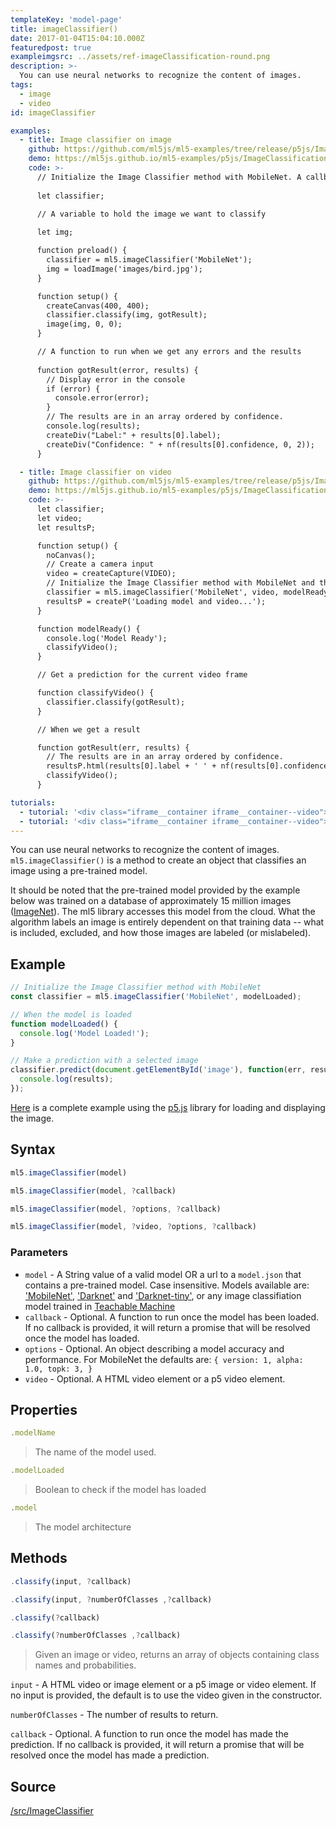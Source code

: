 ```yaml
---
templateKey: 'model-page'
title: imageClassifier()
date: 2017-01-04T15:04:10.000Z
featuredpost: true
exampleimgsrc: ../assets/ref-imageClassification-round.png
description: >-
  You can use neural networks to recognize the content of images.
tags:
  - image
  - video
id: imageClassifier

examples:
  - title: Image classifier on image
    github: https://github.com/ml5js/ml5-examples/tree/release/p5js/ImageClassification/ImageClassification
    demo: https://ml5js.github.io/ml5-examples/p5js/ImageClassification/ImageClassification
    code: >-
      // Initialize the Image Classifier method with MobileNet. A callback needs to be passed.
      
      let classifier;

      // A variable to hold the image we want to classify
      
      let img;

      function preload() {
        classifier = ml5.imageClassifier('MobileNet');
        img = loadImage('images/bird.jpg');
      }

      function setup() {
        createCanvas(400, 400);
        classifier.classify(img, gotResult);
        image(img, 0, 0);
      }

      // A function to run when we get any errors and the results
      
      function gotResult(error, results) {
        // Display error in the console
        if (error) {
          console.error(error);
        }
        // The results are in an array ordered by confidence.
        console.log(results);
        createDiv("Label:" + results[0].label);
        createDiv("Confidence: " + nf(results[0].confidence, 0, 2));
      }

  - title: Image classifier on video
    github: https://github.com/ml5js/ml5-examples/tree/release/p5js/ImageClassification/ImageClassification_Video
    demo: https://ml5js.github.io/ml5-examples/p5js/ImageClassification/ImageClassification_Video
    code: >-
      let classifier;
      let video;
      let resultsP;

      function setup() {
        noCanvas();
        // Create a camera input
        video = createCapture(VIDEO);
        // Initialize the Image Classifier method with MobileNet and the video as the second argument
        classifier = ml5.imageClassifier('MobileNet', video, modelReady);
        resultsP = createP('Loading model and video...');
      }

      function modelReady() {
        console.log('Model Ready');
        classifyVideo();
      }

      // Get a prediction for the current video frame

      function classifyVideo() {
        classifier.classify(gotResult);
      }

      // When we get a result

      function gotResult(err, results) {
        // The results are in an array ordered by confidence.
        resultsP.html(results[0].label + ' ' + nf(results[0].confidence, 0, 2));
        classifyVideo();
      }

tutorials:
  - tutorial: '<div class="iframe__container iframe__container--video"><iframe src="https://www.youtube.com/embed/yNkAuWz5lnY" frameborder="0" allow="accelerometer; autoplay; encrypted-media; gyroscope; picture-in-picture" allowfullscreen></iframe></div>'
  - tutorial: '<div class="iframe__container iframe__container--video"><iframe src="https://www.youtube.com/embed/D9BoBSkLvFo" frameborder="0" allow="accelerometer; autoplay; encrypted-media; gyroscope; picture-in-picture" allowfullscreen></iframe></div>'
---
```


You can use neural networks to recognize the content of images. `ml5.imageClassifier()` is a method to create an object that classifies an image using a pre-trained model.

It should be noted that the pre-trained model provided by the example below was trained on a database of approximately 15 million images ([ImageNet](http://www.image-net.org/)). The ml5 library accesses
this model from the cloud. What the algorithm labels an image is entirely dependent on that training data -- what is included, excluded, and how those images are labeled (or mislabeled).

## Example

```javascript
// Initialize the Image Classifier method with MobileNet
const classifier = ml5.imageClassifier('MobileNet', modelLoaded);

// When the model is loaded
function modelLoaded() {
  console.log('Model Loaded!');
}

// Make a prediction with a selected image
classifier.predict(document.getElementById('image'), function(err, results) {
  console.log(results);
});
```

[Here](https://github.com/ml5js/ml5-examples/blob/master/p5js/ImageClassification/ImageClassification/sketch.js) is a complete example using the [p5.js](https://p5js.org/) library for loading and displaying the image.

## Syntax
  ```javascript
  ml5.imageClassifier(model)
  ```

  ```javascript
  ml5.imageClassifier(model, ?callback)
  ```

  ```javascript
  ml5.imageClassifier(model, ?options, ?callback)
  ```

  ```javascript
  ml5.imageClassifier(model, ?video, ?options, ?callback)
  ```

### Parameters

  - `model` - A String value of a valid model OR a url to a `model.json` that contains a pre-trained model. Case insensitive. Models available are: ['MobileNet'](https://arxiv.org/abs/1704.04861), ['Darknet'](https://pjreddie.com/darknet/imagenet/) and ['Darknet-tiny'](https://pjreddie.com/darknet/tiny-darknet/), or any image classifiation model trained in [Teachable Machine](https://teachablemachine.withgoogle.com/io19)
  - `callback` - Optional. A function to run once the model has been loaded. If no callback is provided, it will return a promise that will be resolved once the model has loaded.
  - `options` - Optional. An object describing a model accuracy and performance. For MobileNet the defaults are: `{ version: 1,
    alpha: 1.0, topk: 3, }`
  - `video` - Optional. A HTML video element or a p5 video element.

## Properties

  ```javascript
  .modelName
  ```
  > The name of the model used.

  ```javascript
  .modelLoaded
  ```
  > Boolean to check if the model has loaded

  ```javascript
  .model
  ```
  > The model architecture

## Methods

  ```javascript
  .classify(input, ?callback)
  ```

  ```javascript
  .classify(input, ?numberOfClasses ,?callback)
  ```

  ```javascript
  .classify(?callback)
  ```

  ```javascript
  .classify(?numberOfClasses ,?callback)
  ```

  > Given an image or video, returns an array of objects containing class names and probabilities.

  `input` -  A HTML video or image element or a p5 image or video element. If no input is provided, the default is to use the video given in the constructor.

  `numberOfClasses` -  The number of results to return.

  `callback` - Optional. A function to run once the model has made the prediction. If no callback is provided, it will return a promise that will be resolved once the model has made a prediction.

## Source

[/src/ImageClassifier](https://github.com/ml5js/ml5-library/blob/release/src/ImageClassifier/)
